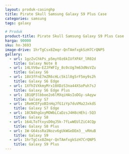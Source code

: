```yaml
---
layout: produk-casinghp
title: Pirate Skull Samsung Galaxy S9 Plus Case
categories: samsung
tags: galaxy

# Produk
product-title: Pirate Skull Samsung Galaxy S9 Plus Case
harga: 90000
sku: hn-3693
image-drive: 1hrTgCsx8Zmqr-QnTAmfxgkSzH7CrQNP5
gallery:
  - url: 1gzZvChkPs_p5myYOz6kIUfXPAY_lR02d
    title: Galaxy Note 8
  - url: 14LVV6w-EZJFWFIy_8c0cUg7m63dNsVZu
    title: Galaxy S6
  - url: 18V3fFnE7mZR6cHLc5k1l0g5rF5my9s2h
    title: Galaxy S6 Edge
  - url: 1XfhIVXkmyMrx10XDzS3na44XSoPuh7sJ
    title: Galaxy S6 Edge Plus
  - url: 1B1QP3lbboe2o6lMXqiHAsIoDGy-sAqyw
    title: Galaxy S7
  - url: 1ReHCEFyoBInHqJfG1zYp7duVMa2JxkdS
    title: Galaxy S7 Edge
  - url: 18CN4hgGxyMOWbLCaDzsJ4H8cHEhi-5Q3
    title: Galaxy S8
  - url: 164LToTtxysD0qJ5k-7fLwWEUlZiC4CQp
    title: Galaxy S8 Plus
  - url: 1W-G64ssRa1Nozv6gUkWGeDEm3__vRHuB
    title: Galaxy S9
  - url: 1hrTgCsx8Zmqr-QnTAmfxgkSzH7CrQNP5
    title: Galaxy S9 Plus
---
```

